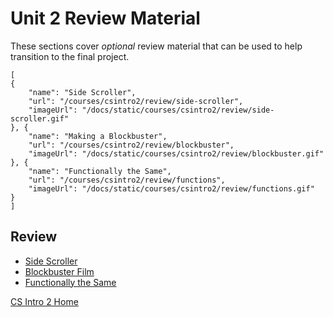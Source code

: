 # Unit 2 Review Material

These sections cover *optional* review material that can be used to help transition to the final project.

```codecard
[
{
    "name": "Side Scroller",
    "url": "/courses/csintro2/review/side-scroller",
    "imageUrl": "/docs/static/courses/csintro2/review/side-scroller.gif"
}, {
    "name": "Making a Blockbuster",
    "url": "/courses/csintro2/review/blockbuster",
    "imageUrl": "/docs/static/courses/csintro2/review/blockbuster.gif"
}, {
    "name": "Functionally the Same",
    "url": "/courses/csintro2/review/functions",
    "imageUrl": "/docs/static/courses/csintro2/review/functions.gif"
}
]
```

## Review

* [Side Scroller](/courses/csintro2/review/side-scroller)
* [Blockbuster Film](/courses/csintro2/review/blockbuster)
* [Functionally the Same](/courses/csintro2/review/functions)


[CS Intro 2 Home](/courses/csintro2)
